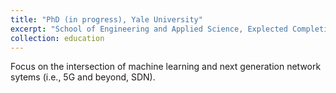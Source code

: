 ```yaml
---
title: "PhD (in progress), Yale University"
excerpt: "School of Engineering and Applied Science, Explected Completion in Summer, 2024" #"Short description of portfolio item number 1<br/><img src='/images/500x300.png'>"
collection: education
---
```


Focus on the intersection of machine learning and next generation network sytems (i.e., 5G and beyond, SDN).
